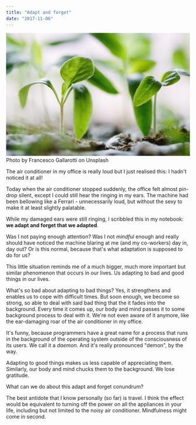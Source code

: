 ```yaml
---
title: "Adapt and forget"
date: "2017-11-06"
---
```


![sapling](images/francesco-gallarotti-72602-1024x683.jpg) Photo by Francesco Gallarotti on Unsplash

The air conditioner in my office is really loud but I just realised this: I hadn't noticed it at all!

Today when the air conditioner stopped suddenly, the office felt almost pin-drop silent, except I could still hear the ringing in my ears. The machine had been bellowing like a Ferrari - unnecessarily loud, but without the sexy to make it at least slightly palatable.

While my damaged ears were still ringing, I scribbled this in my notebook: **we adapt and forget that we adapted**.

Was I not paying enough attention? Was I not _mindful_ enough and really should have noticed the machine blaring at me (and my co-workers) day in, day out? Or is this normal, because that's what adaptation is supposed to do for us?

This little situation reminds me of a much bigger, much more important but similar phenomenon that occurs in our lives. Us adapting to bad and good things in our lives.

What's so bad about adapting to bad things? Yes, it strengthens and enables us to cope with difficult times. But soon enough, we become so strong, so able to deal with said bad thing that the it fades into the background. Every time it comes up, our body and mind passes it to some background process to deal with it. We're not even aware of it anymore, like the ear-damaging roar of the air conditioner in my office.

It's funny, because programmers have a great name for a process that runs in the background of the operating system outside of the consciousness of its users. We call it a _daemon_. And it's really pronounced "demon", by the way.

Adapting to good things makes us less capable of appreciating them. Similarly, our body and mind chucks them to the background. We lose gratitude.

What can we do about this adapt and forget conundrum?

The best antidote that I know personally (so far) is travel. I think the effect would be equivalent to turning off the power on all the appliances in your life, including but not limited to the noisy air conditioner. Mindfulness might come in second.
